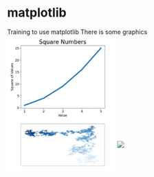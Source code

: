 # matplotlib
Training to use matplotlib
There is some graphics
<img align="center" src="https://github.com/Bazarovinc/matplotlib/blob/master/imagies/Figure_1.jpeg" width="50%" />
<img align="center" src="https://github.com/Bazarovinc/matplotlib/blob/master/imagies/random_walk.jpeg" width="50%" />
<img align="center" src="https://github.com/Bazarovinc/matplotlib/blob/master/imagies/squares_plot.jpeg" width="50%" />
